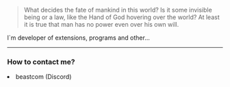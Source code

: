 <blockquote> What decides the fate of mankind in this world? Is it some invisible being or a law, like the Hand of God hovering over the world? At least it is true that man has no power even over his own will. </blockquote>

I`m developer of extensions, programs and other...

<hr>
<h3>How to contact me?</h3>
<li>
   beastcom (Discord)
</li>
